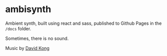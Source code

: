 # ambisynth

Ambient synth, built using react and sass, published to Github Pages in the `/docs` folder.

Sometimes, there is no sound.

Music by [David Kong](https://soundcloud.com/kongsingwei)
